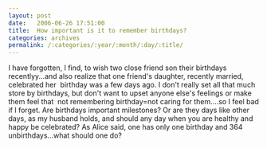 ```yaml
---
layout: post
date:	2006-06-26 17:51:00
title:  How important is it to remember birthdays?
categories: archives
permalink: /:categories/:year/:month/:day/:title/
---
```

I have forgotten, I find, to wish&nbsp;two&nbsp;close friend son their birthdays recentlyy...and also realize that one friend's daughter, recently married, celebrated her &nbsp;birthday was a few days ago. I don't really set all that much store by birthdays, but don't want to upset anyone else's feelings or make them feel that&nbsp; not remembering birthday=not caring for them....so I feel bad if I forget. Are birthdays important milestones? Or are they days like other days, as my husband holds, and should any day when you are healthy and happy be celebrated? As Alice said, one has only one birthday and 364 unbirthdays...what should one do?
